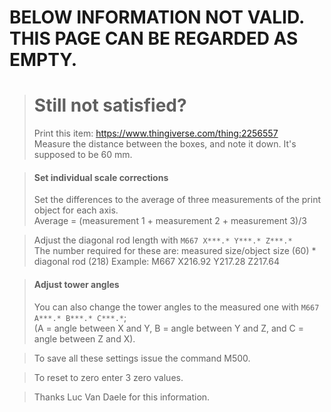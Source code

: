 # BELOW INFORMATION NOT VALID. THIS PAGE CAN BE REGARDED AS EMPTY.

> # Still not satisfied?
> Print this item: https://www.thingiverse.com/thing:2256557  
> Measure the distance between the boxes, and note it down. It's supposed to be 60 mm.

> #### Set individual scale corrections
> Set the differences to the average of three measurements of the print object for each axis.  
> Average = (measurement 1 + measurement 2 + measurement 3)/3  

> Adjust the diagonal rod length with `M667 X***.* Y***.* Z***.*`  
> The number required for these are: measured size/object size (60) * diagonal rod (218)
> Example: M667 X216.92 Y217.28 Z217.64  

> #### Adjust tower angles
> You can also change the tower angles to the measured one with `M667 A***.* B***.* C***.*`;  
> (A = angle between X and Y, B = angle between Y and Z, and C = angle between Z and X). 

> To save all these settings issue the command M500.

> To reset to zero enter 3 zero values.

> Thanks Luc Van Daele for this information.